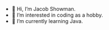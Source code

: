 - 👋 Hi, I’m Jacob Showman.
- 👀 I’m interested in coding as a hobby.
- 🌱 I’m currently learning Java.

<!---
Bear4224/Bear4224 is a ✨ special ✨ repository because its `README.md` (this file) appears on your GitHub profile.
You can click the Preview link to take a look at your changes.
--->
